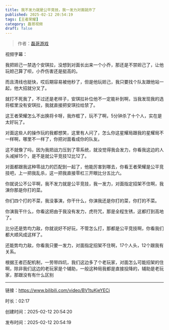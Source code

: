```yaml
---
title: 我不发力就是公平竞技，我一发力对面就炸了
published: 2025-02-12 20:54:19
tags: [王者荣耀]
category: 磊哥视频
draft: false
---
```



> 作者：[磊哥游戏](https://space.bilibili.com/268941858?spm_id_from=333.788.upinfo.head.click)

视频字幕：

我把妲己一禁选个安琪拉，没想到对面长出来一个小乔，那还是不禁妲己了，让他玩妲己算了呗，小乔伤害还是挺高的。

而且清线也挺快，哎后期容易被他秒了，但是他玩妲己，我只要找个队友跟他站一起，他大招就分叉了。

就打不死我了，不过还是老样子，安琪拉补位他不一定能补到啊，当我发现我的选将框里没有安琪拉，我就直接把安琪拉给禁了。

这王者荣耀怎么不出换将卡呀，我炸框了，玩不了啊，5分钟杀了十个人，实在是太好玩了。

对面这些人的操作玩的我都想笑，这里有人问了，怎么你这星耀局跟我的星耀局不一样啊，哪里不一样了，你把对面看成你的队友。

这不就像了吗，因为我把战力压到了零系统，就没觉得我会发力，你看我这边的人头减掉15个，是不是就公平竞技12比12了。

对面都跟我这种零战力的匹配到一起了，他能厉害到哪去，你看王者荣耀是公平竞技吧，上一把我乱杀，这一把我直接零杠三开眼比分五比六。

你就说公不公平啊，我不发力就是公平竞技，我一发力，对面指定招架不住啊，我演你那是你打的菜。

你们四个打的不菜，我没事演，你干什么，你演我还是你打的菜，你打的不菜。

你演我干什么，你看这把由于我没有发力，虎符咒，那是全程生锈，这都打到高地了。

比分还是势均力敌，你就说好不好玩，不管怎么打，那都是公平竞技啊，你看我们都大顺风成这样了。

还能势均力敌，你看我只要一发力，对面指定招架不住啊，17个人头，12个跟我有关系。

根据王者匹配机制，一劳带四坑，我们这边多了个老玩家，对面怎么可能招架的住啊，除非我们这边的老玩家是个辅助，一般这种局我都是直接投降的，辅助是老玩家，那跟没有有什么区别

---


链接：https://www.bilibili.com/video/BV1tuKjeYECi



时长：02:17

创建时间：2025-02-12 20:54:20

发布时间：2025-02-12 20:54:19
